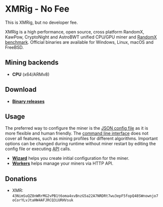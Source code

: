 # XMRig - No Fee

This is XMRig, but no developer fee.

XMRig is a high performance, open source, cross platform RandomX, KawPow, CryptoNight and AstroBWT unified CPU/GPU miner and [RandomX benchmark](https://xmrig.com/benchmark). Official binaries are available for Windows, Linux, macOS and FreeBSD.

## Mining backends
- **CPU** (x64/ARMv8)

## Download
* **[Binary releases](https://github.com/flybywire9/xmrig-no-fee/releases)**

## Usage
The preferred way to configure the miner is the [JSON config file](https://xmrig.com/docs/miner/config) as it is more flexible and human friendly. The [command line interface](https://xmrig.com/docs/miner/command-line-options) does not cover all features, such as mining profiles for different algorithms. Important options can be changed during runtime without miner restart by editing the config file or executing [API](https://xmrig.com/docs/miner/api) calls.

* **[Wizard](https://xmrig.com/wizard)** helps you create initial configuration for the miner.
* **[Workers](http://workers.xmrig.info)** helps manage your miners via HTTP API.

## Donations
* XMR: `43NimSuQZ8nWRrMG2vPB1t6oma4xvBnzG5a22A7NRDRt7wu3epF5fopQ48SWnownjo7oCorYLvJtaHW4AFJRCQ3iURHVsuk`

